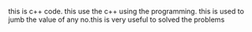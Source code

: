 this is c++ code.
this use the c++ using the programming.
this is used to jumb the value of any no.this is very useful to solved the problems 




